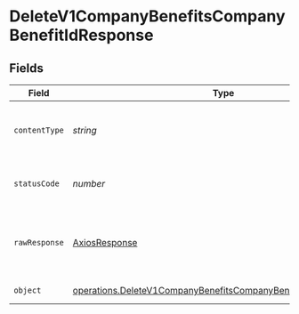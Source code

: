 # DeleteV1CompanyBenefitsCompanyBenefitIdResponse


## Fields

| Field                                                                                                                                                   | Type                                                                                                                                                    | Required                                                                                                                                                | Description                                                                                                                                             |
| ------------------------------------------------------------------------------------------------------------------------------------------------------- | ------------------------------------------------------------------------------------------------------------------------------------------------------- | ------------------------------------------------------------------------------------------------------------------------------------------------------- | ------------------------------------------------------------------------------------------------------------------------------------------------------- |
| `contentType`                                                                                                                                           | *string*                                                                                                                                                | :heavy_check_mark:                                                                                                                                      | HTTP response content type for this operation                                                                                                           |
| `statusCode`                                                                                                                                            | *number*                                                                                                                                                | :heavy_check_mark:                                                                                                                                      | HTTP response status code for this operation                                                                                                            |
| `rawResponse`                                                                                                                                           | [AxiosResponse](https://axios-http.com/docs/res_schema)                                                                                                 | :heavy_check_mark:                                                                                                                                      | Raw HTTP response; suitable for custom response parsing                                                                                                 |
| `object`                                                                                                                                                | [operations.DeleteV1CompanyBenefitsCompanyBenefitIdResponseBody](../../../sdk/models/operations/deletev1companybenefitscompanybenefitidresponsebody.md) | :heavy_minus_sign:                                                                                                                                      | Unprocessable Entity                                                                                                                                    |